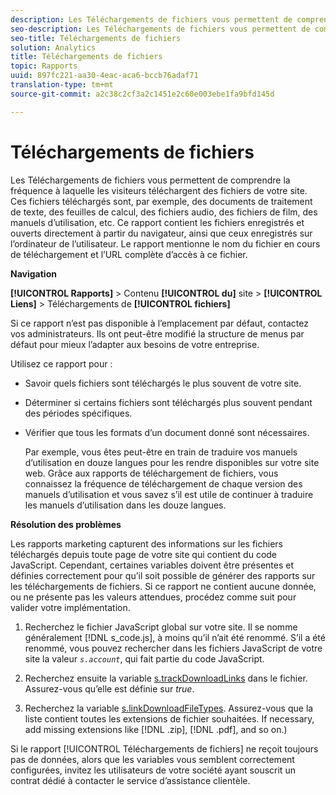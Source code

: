```yaml
---
description: Les Téléchargements de fichiers vous permettent de comprendre la fréquence à laquelle les visiteurs téléchargent des fichiers de votre site. Ces fichiers téléchargés sont, par exemple, des documents de traitement de texte, des feuilles de calcul, des fichiers audio, des fichiers de film, des manuels d’utilisation, etc. Ce rapport contient les fichiers enregistrés et ouverts directement à partir du navigateur, ainsi que ceux enregistrés sur l’ordinateur de l’utilisateur. Le rapport mentionne le nom du fichier en cours de téléchargement et l’URL complète d’accès à ce fichier.
seo-description: Les Téléchargements de fichiers vous permettent de comprendre la fréquence à laquelle les visiteurs téléchargent des fichiers de votre site. Ces fichiers téléchargés sont, par exemple, des documents de traitement de texte, des feuilles de calcul, des fichiers audio, des fichiers de film, des manuels d’utilisation, etc. Ce rapport contient les fichiers enregistrés et ouverts directement à partir du navigateur, ainsi que ceux enregistrés sur l’ordinateur de l’utilisateur. Le rapport mentionne le nom du fichier en cours de téléchargement et l’URL complète d’accès à ce fichier.
seo-title: Téléchargements de fichiers
solution: Analytics
title: Téléchargements de fichiers
topic: Rapports
uuid: 897fc221-aa30-4eac-aca6-bccb76adaf71
translation-type: tm+mt
source-git-commit: a2c38c2cf3a2c1451e2c60e003ebe1fa9bfd145d

---
```



# Téléchargements de fichiers

Les Téléchargements de fichiers vous permettent de comprendre la fréquence à laquelle les visiteurs téléchargent des fichiers de votre site. Ces fichiers téléchargés sont, par exemple, des documents de traitement de texte, des feuilles de calcul, des fichiers audio, des fichiers de film, des manuels d’utilisation, etc. Ce rapport contient les fichiers enregistrés et ouverts directement à partir du navigateur, ainsi que ceux enregistrés sur l’ordinateur de l’utilisateur. Le rapport mentionne le nom du fichier en cours de téléchargement et l’URL complète d’accès à ce fichier.

**Navigation**

**[!UICONTROL Rapports]** &gt; Contenu **[!UICONTROL du]** site &gt; **[!UICONTROL Liens]** &gt; Téléchargements de **[!UICONTROL fichiers]**

Si ce rapport n’est pas disponible à l’emplacement par défaut, contactez vos administrateurs. Ils ont peut-être modifié la structure de menus par défaut pour mieux l’adapter aux besoins de votre entreprise.

Utilisez ce rapport pour :

* Savoir quels fichiers sont téléchargés le plus souvent de votre site.
* Déterminer si certains fichiers sont téléchargés plus souvent pendant des périodes spécifiques.
* Vérifier que tous les formats d’un document donné sont nécessaires.

   Par exemple, vous êtes peut-être en train de traduire vos manuels d’utilisation en douze langues pour les rendre disponibles sur votre site web. Grâce aux rapports de téléchargement de fichiers, vous connaissez la fréquence de téléchargement de chaque version des manuels d’utilisation et vous savez s’il est utile de continuer à traduire les manuels d’utilisation dans les douze langues.

**Résolution des problèmes**

Les rapports marketing capturent des informations sur les fichiers téléchargés depuis toute page de votre site qui contient du code JavaScript. Cependant, certaines variables doivent être présentes et définies correctement pour qu’il soit possible de générer des rapports sur les téléchargements de fichiers. Si ce rapport ne contient aucune donnée, ou ne présente pas les valeurs attendues, procédez comme suit pour valider votre implémentation.

1. Recherchez le fichier JavaScript global sur votre site. Il se nomme généralement [!DNL s_code.js], à moins qu’il n’ait été renommé. S’il a été renommé, vous pouvez rechercher dans les fichiers JavaScript de votre site la valeur *`s.account`*, qui fait partie du code JavaScript.

1. Recherchez ensuite la variable [s.trackDownloadLinks](https://marketing.adobe.com/resources/help/en_US/sc/implement/c_trackdownllinks.html) dans le fichier. Assurez-vous qu’elle est définie sur *true*.

1. Recherchez la variable [s.linkDownloadFileTypes](https://marketing.adobe.com/resources/help/en_US/sc/implement/c_linkdownfiletypes.html). Assurez-vous que la liste contient toutes les extensions de fichier souhaitées. If necessary, add missing extensions like [!DNL .zip], [!DNL .pdf], and so on.)

Si le rapport [!UICONTROL Téléchargements de fichiers] ne reçoit toujours pas de données, alors que les variables vous semblent correctement configurées, invitez les utilisateurs de votre société ayant souscrit un contrat dédié à contacter le service d’assistance clientèle.
